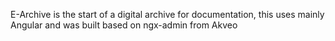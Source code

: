 E-Archive is the start of a digital archive for documentation, this uses mainly Angular and was built based on ngx-admin from Akveo
